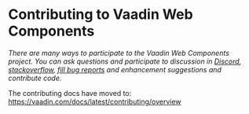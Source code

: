 # Contributing to Vaadin Web Components

*There are many ways to participate to the Vaadin Web Components project. You can ask questions and participate to discussion in [Discord](https://discord.com/invite/MYFq5RTbBn), [stackoverflow](https://stackoverflow.com/questions/tagged/vaadin), [fill bug reports](https://github.com/vaadin/web-components/issues/new/choose) and enhancement suggestions and contribute code.*

The contributing docs have moved to: https://vaadin.com/docs/latest/contributing/overview
